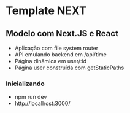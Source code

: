 # Template NEXT

## Modelo com Next.JS e React

- Aplicação com file system router
- API emulando backend em /api/time
- Página dinâmica em user/:id
- Página user construída com getStaticPaths

### Inicializando

- npm run dev
- http://localhost:3000/
